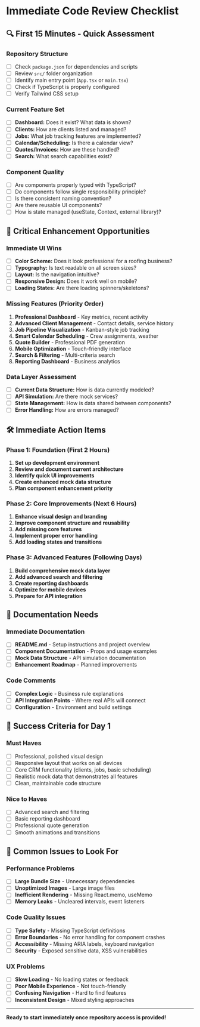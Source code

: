 # Immediate Code Review Checklist

## 🔍 First 15 Minutes - Quick Assessment

### Repository Structure
- [ ] Check `package.json` for dependencies and scripts
- [ ] Review `src/` folder organization
- [ ] Identify main entry point (`App.tsx` or `main.tsx`)
- [ ] Check if TypeScript is properly configured
- [ ] Verify Tailwind CSS setup

### Current Feature Set
- [ ] **Dashboard:** Does it exist? What data is shown?
- [ ] **Clients:** How are clients listed and managed?
- [ ] **Jobs:** What job tracking features are implemented?
- [ ] **Calendar/Scheduling:** Is there a calendar view?
- [ ] **Quotes/Invoices:** How are these handled?
- [ ] **Search:** What search capabilities exist?

### Component Quality
- [ ] Are components properly typed with TypeScript?
- [ ] Do components follow single responsibility principle?
- [ ] Is there consistent naming convention?
- [ ] Are there reusable UI components?
- [ ] How is state managed (useState, Context, external library)?

## 🚀 Critical Enhancement Opportunities

### Immediate UI Wins
- [ ] **Color Scheme:** Does it look professional for a roofing business?
- [ ] **Typography:** Is text readable on all screen sizes?
- [ ] **Layout:** Is the navigation intuitive?
- [ ] **Responsive Design:** Does it work well on mobile?
- [ ] **Loading States:** Are there loading spinners/skeletons?

### Missing Features (Priority Order)
1. **Professional Dashboard** - Key metrics, recent activity
2. **Advanced Client Management** - Contact details, service history
3. **Job Pipeline Visualization** - Kanban-style job tracking
4. **Smart Calendar Scheduling** - Crew assignments, weather
5. **Quote Builder** - Professional PDF generation
6. **Mobile Optimization** - Touch-friendly interface
7. **Search & Filtering** - Multi-criteria search
8. **Reporting Dashboard** - Business analytics

### Data Layer Assessment
- [ ] **Current Data Structure:** How is data currently modeled?
- [ ] **API Simulation:** Are there mock services?
- [ ] **State Management:** How is data shared between components?
- [ ] **Error Handling:** How are errors managed?

## 🛠️ Immediate Action Items

### Phase 1: Foundation (First 2 Hours)
1. **Set up development environment**
2. **Review and document current architecture**
3. **Identify quick UI improvements**
4. **Create enhanced mock data structure**
5. **Plan component enhancement priority**

### Phase 2: Core Improvements (Next 6 Hours)
1. **Enhance visual design and branding**
2. **Improve component structure and reusability**
3. **Add missing core features**
4. **Implement proper error handling**
5. **Add loading states and transitions**

### Phase 3: Advanced Features (Following Days)
1. **Build comprehensive mock data layer**
2. **Add advanced search and filtering**
3. **Create reporting dashboards**
4. **Optimize for mobile devices**
5. **Prepare for API integration**

## 📝 Documentation Needs

### Immediate Documentation
- [ ] **README.md** - Setup instructions and project overview
- [ ] **Component Documentation** - Props and usage examples
- [ ] **Mock Data Structure** - API simulation documentation
- [ ] **Enhancement Roadmap** - Planned improvements

### Code Comments
- [ ] **Complex Logic** - Business rule explanations
- [ ] **API Integration Points** - Where real APIs will connect
- [ ] **Configuration** - Environment and build settings

## 🎯 Success Criteria for Day 1

### Must Haves
- [ ] Professional, polished visual design
- [ ] Responsive layout that works on all devices
- [ ] Core CRM functionality (clients, jobs, basic scheduling)
- [ ] Realistic mock data that demonstrates all features
- [ ] Clean, maintainable code structure

### Nice to Haves
- [ ] Advanced search and filtering
- [ ] Basic reporting dashboard
- [ ] Professional quote generation
- [ ] Smooth animations and transitions

## 🔧 Common Issues to Look For

### Performance Problems
- [ ] **Large Bundle Size** - Unnecessary dependencies
- [ ] **Unoptimized Images** - Large image files
- [ ] **Inefficient Rendering** - Missing React.memo, useMemo
- [ ] **Memory Leaks** - Uncleared intervals, event listeners

### Code Quality Issues
- [ ] **Type Safety** - Missing TypeScript definitions
- [ ] **Error Boundaries** - No error handling for component crashes
- [ ] **Accessibility** - Missing ARIA labels, keyboard navigation
- [ ] **Security** - Exposed sensitive data, XSS vulnerabilities

### UX Problems
- [ ] **Slow Loading** - No loading states or feedback
- [ ] **Poor Mobile Experience** - Not touch-friendly
- [ ] **Confusing Navigation** - Hard to find features
- [ ] **Inconsistent Design** - Mixed styling approaches

---

**Ready to start immediately once repository access is provided!**